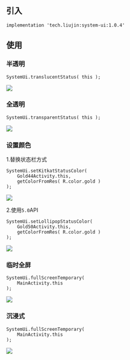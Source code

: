 
## 引入

```
implementation 'tech.liujin:system-ui:1.0.4'
```



## 使用

### 半透明

```
SystemUi.translucentStatus( this );
```

![](img/pic00.gif)



### 全透明

```
SystemUi.transparentStatus( this );
```

![](img/pic01.gif)



### 设置颜色

1.替换状态栏方式

```
SystemUi.setKitkatStatusColor(
    Gold44Activity.this,
    getColorFromRes( R.color.gold )
);
```

![](img/pic02.gif)

2.使用`5.0`API

```
SystemUi.setLollipopStatusColor(
    Gold50Activity.this,
    getColorFromRes( R.color.gold )
);
```

![](img/pic03.gif)



### 临时全屏

```
SystemUi.fullScreenTemporary(
    MainActivity.this
);
```

![](img/pic04.gif)



### 沉浸式

```
SystemUi.fullScreenTemporary(
    MainActivity.this
);
```

![](img/pic05.gif)



